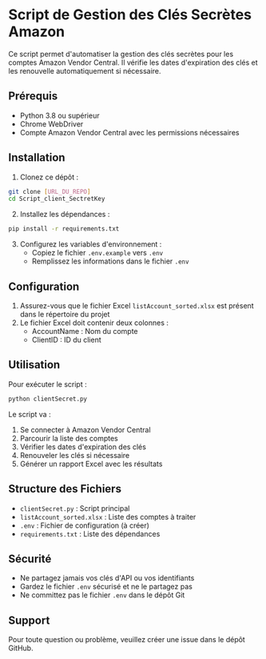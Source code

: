 # Script de Gestion des Clés Secrètes Amazon

Ce script permet d'automatiser la gestion des clés secrètes pour les comptes Amazon Vendor Central. Il vérifie les dates d'expiration des clés et les renouvelle automatiquement si nécessaire.

## Prérequis

- Python 3.8 ou supérieur
- Chrome WebDriver
- Compte Amazon Vendor Central avec les permissions nécessaires

## Installation

1. Clonez ce dépôt :
```bash
git clone [URL_DU_REPO]
cd Script_client_SectretKey
```

2. Installez les dépendances :
```bash
pip install -r requirements.txt
```

3. Configurez les variables d'environnement :
   - Copiez le fichier `.env.example` vers `.env`
   - Remplissez les informations dans le fichier `.env`

## Configuration

1. Assurez-vous que le fichier Excel `listAccount_sorted.xlsx` est présent dans le répertoire du projet
2. Le fichier Excel doit contenir deux colonnes :
   - AccountName : Nom du compte
   - ClientID : ID du client

## Utilisation

Pour exécuter le script :

```bash
python clientSecret.py
```

Le script va :
1. Se connecter à Amazon Vendor Central
2. Parcourir la liste des comptes
3. Vérifier les dates d'expiration des clés
4. Renouveler les clés si nécessaire
5. Générer un rapport Excel avec les résultats

## Structure des Fichiers

- `clientSecret.py` : Script principal
- `listAccount_sorted.xlsx` : Liste des comptes à traiter
- `.env` : Fichier de configuration (à créer)
- `requirements.txt` : Liste des dépendances

## Sécurité

- Ne partagez jamais vos clés d'API ou vos identifiants
- Gardez le fichier `.env` sécurisé et ne le partagez pas
- Ne committez pas le fichier `.env` dans le dépôt Git

## Support

Pour toute question ou problème, veuillez créer une issue dans le dépôt GitHub. 